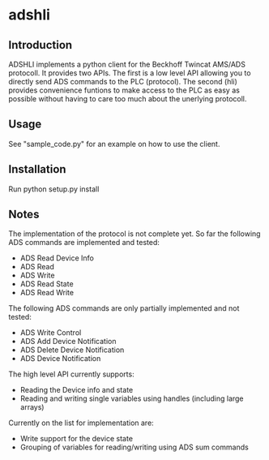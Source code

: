 # adshli

Introduction
------------

ADSHLI implements a python client for the Beckhoff Twincat AMS/ADS protocoll. It provides two APIs. The first is a low level API allowing you to directly send ADS commands to the PLC (protocol). The second (hli) provides convenience funtions to make access to the PLC as easy as possible without having to care too much about the unerlying protocoll.

Usage
-----

See "sample_code.py" for an example on how to use the client.

Installation
------------

Run python setup.py install

Notes
-----

The implementation of the protocol is not complete yet. So far the following ADS commands are implemented and tested:
- ADS Read Device Info 
- ADS Read 
- ADS Write 
- ADS Read State
- ADS Read Write

The following ADS commands are only partially implemented and not tested:
- ADS Write Control 
- ADS Add Device Notification 
- ADS Delete Device Notification 
- ADS Device Notification 

The high level API currently supports:
- Reading the Device info and state
- Reading and writing single variables using handles (including large arrays)

Currently on the list for implementation are:
- Write support for the device state
- Grouping of variables for reading/writing using ADS sum commands

 
